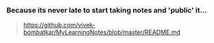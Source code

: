 ### Because its never late to start taking notes and 'public' it...  

> https://github.com/vivek-bombatkar/MyLearningNotes/blob/master/README.md  
